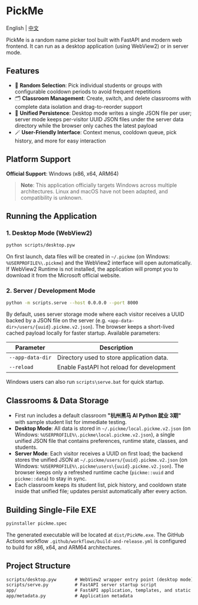 # PickMe

English | [中文](README_zh.md)

PickMe is a random name picker tool built with FastAPI and modern web frontend. It can run as a desktop application (using WebView2) or in server mode.

## Features

- 🎯 **Random Selection**: Pick individual students or groups with configurable cooldown periods to avoid frequent repetitions
- 🗂️ **Classroom Management**: Create, switch, and delete classrooms with complete data isolation and drag-to-reorder support
- 💾 **Unified Persistence**: Desktop mode writes a single JSON file per user; server mode keeps per-visitor UUID JSON files under the server data directory while the browser only caches the latest payload
- 🪄 **User-Friendly Interface**: Context menus, cooldown queue, pick history, and more for easy interaction

## Platform Support

**Official Support**: Windows (x86, x64, ARM64)

> **Note**: This application officially targets Windows across multiple architectures. Linux and macOS have not been adapted, and compatibility is unknown.

## Running the Application

### 1. Desktop Mode (WebView2)

```bash
python scripts/desktop.pyw
```

On first launch, data files will be created in `~/.pickme` (on Windows: `%USERPROFILE%\.pickme`) and the WebView2 interface will open automatically. If WebView2 Runtime is not installed, the application will prompt you to download it from the Microsoft official website.

### 2. Server / Development Mode

```bash
python -m scripts.serve --host 0.0.0.0 --port 8000
```

By default, uses server storage mode where each visitor receives a UUID backed by a JSON file on the server (e.g. `<app-data-dir>/users/{uuid}.pickme.v2.json`). The browser keeps a short-lived cached payload locally for faster startup. Available parameters:

| Parameter | Description |
| ---- | ---- |
| `--app-data-dir` | Directory used to store application data. |
| `--reload` | Enable FastAPI hot reload for development |

Windows users can also run `scripts\serve.bat` for quick startup.

## Classrooms & Data Storage

- First run includes a default classroom **"杭州黑马 AI Python 就业 3期"** with sample student list for immediate testing.
- **Desktop Mode**: All data is stored in `~/.pickme/local.pickme.v2.json` (on Windows: `%USERPROFILE%\.pickme\local.pickme.v2.json`), a single unified JSON file that contains preferences, runtime state, classes, and students.
- **Server Mode**: Each visitor receives a UUID on first load; the backend stores the unified JSON at `~/.pickme/users/{uuid}.pickme.v2.json` (on Windows: `%USERPROFILE%\.pickme\users\{uuid}.pickme.v2.json`). The browser keeps only a refreshed runtime cache (`pickme::uuid` and `pickme::data`) to stay in sync.
- Each classroom keeps its student list, pick history, and cooldown state inside that unified file; updates persist automatically after every action.

## Building Single-File EXE

```bash
pyinstaller pickme.spec
```

The generated executable will be located at `dist/PickMe.exe`. The GitHub Actions workflow `.github/workflows/build-and-release.yml` is configured to build for x86, x64, and ARM64 architectures.

## Project Structure

```txt
scripts/desktop.pyw       # WebView2 wrapper entry point (desktop mode)
scripts/serve.py          # FastAPI server startup script
app/                      # FastAPI application, templates, and static resources
app/metadata.py           # Application metadata
```
